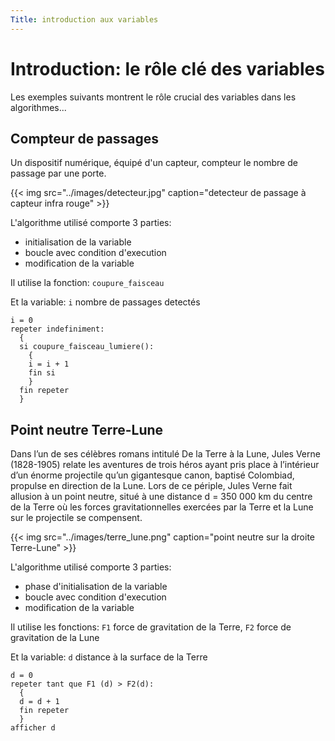 ```yaml
---
Title: introduction aux variables
---
```


# Introduction: le rôle clé des variables 
Les exemples suivants montrent le rôle crucial des variables dans les algorithmes...

## Compteur de passages
Un dispositif numérique, équipé d'un capteur, compteur le nombre de passage par une porte. 


{{< img src="../images/detecteur.jpg" caption="detecteur de passage à capteur infra rouge" >}}

L'algorithme utilisé comporte 3 parties:

* initialisation de la variable
* boucle avec condition d'execution
* modification de la variable

Il utilise la fonction: `coupure_faisceau`

Et la variable: `i` nombre de passages detectés

```
i = 0
repeter indefiniment:
  {
  si coupure_faisceau_lumiere():
    {
    i = i + 1
    fin si
    }
  fin repeter
  }
```

## Point neutre Terre-Lune
Dans l’un de ses célèbres romans intitulé De la Terre à la Lune, Jules Verne (1828-1905) relate les aventures de trois héros ayant pris place à l’intérieur d’un énorme projectile qu’un gigantesque canon, baptisé Colombiad, propulse en direction de la Lune. Lors de ce périple, Jules Verne fait allusion à un point neutre, situé à une distance d = 350 000 km du centre de la Terre où les forces
gravitationnelles exercées par la Terre et la Lune sur le projectile se compensent.



{{< img src="../images/terre_lune.png" caption="point neutre sur la droite Terre-Lune" >}}

L'algorithme utilisé comporte 3 parties:

* phase d'initialisation de la variable
* boucle avec condition d'execution
* modification de la variable

Il utilise les fonctions: `F1` force de gravitation de la Terre, `F2` force de gravitation de la Lune

Et la variable: `d` distance à la surface de la Terre

```
d = 0
repeter tant que F1 (d) > F2(d):
  {
  d = d + 1
  fin repeter
  }
afficher d
```

